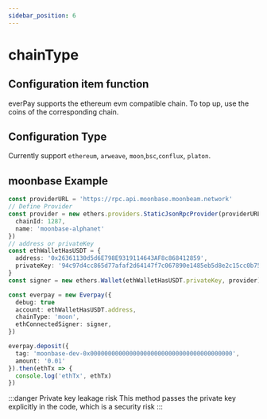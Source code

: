 ```yaml
---
sidebar_position: 6
---
```


# chainType

## Configuration item function

everPay supports the ethereum evm compatible chain. To top up, use the coins of the corresponding chain.

## Configuration Type

Currently support `ethereum`, `arweave`, `moon`,`bsc`,`conflux`, `platon`.

## moonbase Example

```ts
const providerURL = 'https://rpc.api.moonbase.moonbeam.network'
// Define Provider
const provider = new ethers.providers.StaticJsonRpcProvider(providerURL, {
  chainId: 1287,
  name: 'moonbase-alphanet'
})
// address or privateKey
const ethWalletHasUSDT = {
  address: '0x26361130d5d6E798E9319114643AF8c868412859',
  privateKey: '94c97d4cc865d77afaf2d64147f7c067890e1485eb5d8e2c15cc0b7528a08b47'
}
const signer = new ethers.Wallet(ethWalletHasUSDT.privateKey, provider)

const everpay = new Everpay({
  debug: true
  account: ethWalletHasUSDT.address,
  chainType: 'moon',
  ethConnectedSigner: signer,
})

everpay.deposit({
  tag: 'moonbase-dev-0x0000000000000000000000000000000000000000',
  amount: '0.01'
}).then(ethTx => {
  console.log('ethTx', ethTx)
})
```

:::danger Private key leakage risk
This method passes the private key explicitly in the code, which is a security risk
:::
